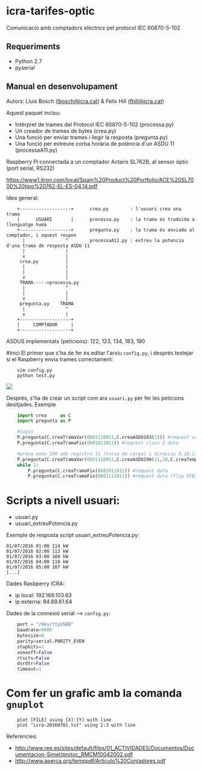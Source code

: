 # icra-tarifes-optic

Comunicació amb comptadors elèctrics pel protocol IEC 60870-5-102

## Requeriments
- Python 2.7
- pyserial

## Manual en desenvolupament

Autors: Lluis Bosch (lbosch@icra.cat) & Felix Hill (fhill@icra.cat)

Aquest paquet inclou:

 * Intèrpret de trames del Protocol IEC 60870-5-102 (processa.py)
 * Un creador de trames de bytes (crea.py)
 * Una funció per enviar trames i llegir la resposta (pregunta.py)
 * Una funció per extreure corba horària de potència d'un ASDU 11 (processaA11.py)

Raspberry Pi connectada a un comptador Actaris SL762B, al sensor òptic (port serial, RS232)

https://www1.itron.com/local/Spain%20Product%20Portfolio/ACE%20SL7000%20tipo%20762-EL-ES-04.14.pdf

Idea general:

		+-------------------+      crea.py        : l'usuari crea una trama                                    
		|      USUARI       |      processa.py    : la trama és traduïda a llenguatge humà         
		+-------------------+      pregunta.py    : la trama és enviada al comptador, i aquest respon
		  |               ^        processaA11.py : extreu la potencia d'una trama de resposta ASDU 11
		  |               |        
		  v               |
		 crea.py          |
		  |               |
		  |               |
		  v               |
		 TRAMA----->processa.py
		  |               ^
		  |               |
		  v               |
		 pregunta.py    TRAMA
		  |               ^
		  v               |
		+-------------------+
		|     COMPTADOR     |
		+-------------------+

ASDUS implementats (peticions): 122, 123, 134, 183, 190

#Inici 
El primer que s'ha de fer és editar l'arxiu `config.py`, i després testejar si el Raspberry envia trames correctament:

```
	vim config.py
	python test.py
```
![](https://raw.githubusercontent.com/holalluis/icra-tarifes-optic/master/gif/test.gif)

Després, s'ha de crear un script com ara `usuari.py` per fer les peticions desitjades. Exemple

```python
	import crea     as C
	import pregunta as P

	#login
	P.pregunta(C.creaTramaVar(0b01110011,C.creaASDU183(1))) #request user data & send password=1
	P.pregunta(C.creaTramaFix(0b01011011)) #request class 2 data

	#prova asdu 190 amb registre 11 (Curva de carga) i direccio 9,10,11
	P.pregunta(C.creaTramaVar(0b01110011,C.creaASDU190(11,10,C.creaTemps(21,7,16,0,0),C.creaTemps(22,7,16,0,0))))
	while 1:
		P.pregunta(C.creaTramaFix(0b01011011)) #request data
		P.pregunta(C.creaTramaFix(0b01111011)) #request data (flip FCB)
```

# Scripts a nivell usuari:
* usuari.py
* usuari_extreuPotencia.py

Exemple de resposta script usuari_extreuPotencia.py: 

	01/07/2016 01:00 114 kW
	01/07/2016 02:00 113 kW
	01/07/2016 03:00 108 kW
	01/07/2016 04:00 110 kW
	01/07/2016 05:00 107 kW
	[...]

Dades Rasbperry ICRA:

* ip local:   192.168.103.63
* ip externa: 84.89.61.64

Dades de la connexió serial --> `config.py`:

```python
	port = "/dev/ttyUSB0"
	baudrate=9600
	bytesize=8
	parity=serial.PARITY_EVEN
	stopbits=1
	xonxoff=False
	rtscts=False
	dsrdtr=False
	timeout=1 
```

Com fer un grafic amb la comanda `gnuplot`
==========================================

```
	plot [FILE] using [X]:[Y] with line
	plot "icra-20160701.txt" using 2:3 with line
```

Referències:

* http://www.ree.es/sites/default/files/01_ACTIVIDADES/Documentos/Documentacion-Simel/protoc_RMCM10042002.pdf
* http://www.aperca.org/temppdf/Articulo%20Contadores.pdf

